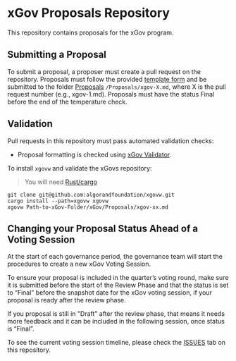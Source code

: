 # xGov Proposals Repository
This repository contains proposals for the xGov program.

## Submitting a Proposal

To submit a proposal, a proposer must create a pull request on the repository. 
Proposals must follow the provided <a href="https://github.com/algorandfoundation/ARCs/tree/main/assets/arc-0034/TemplateForm.md">template form</a> and be submitted to the folder <a href="Proposals">Proposals</a> `/Proposals/xgov-X.md`, where X is the pull request number (e.g., xgov-1.md). Proposals must have the status Final before the end of the temperature check.

## Validation

Pull requests in this repository must pass automated validation checks:

* Proposal formatting is checked using [xGov Validator](https://github.com/algorandfoundation/xgovw).

To install `xgovw` and validate the xGovs repository:

> You will need [Rust/cargo](https://doc.rust-lang.org/cargo/getting-started/installation.html)

```console
git clone git@github.com:algorandfoundation/xgovw.git
cargo install --path=xgovw xgovw
xgovw Path-to-xGov-Folder/xGov/Proposals/xgov-xx.md
```
## Changing your Proposal Status Ahead of a Voting Session

At the start of each governance period, the governance team will start the procedures to create a new xGov Voting Session. 

To ensure your proposal is included in the quarter’s voting round, make sure it is submitted before the start of the Review Phase and that the status is set to “Final” before the snapshot date for the xGov voting session, if your proposal is ready after the review phase.

If you proposal is still in "Draft" after the review phase, that means it needs more feedback and it can be included in the following session, once status is “Final”.

To see the current voting session timeline, please check the [ISSUES](https://github.com/algorandfoundation/xGov/issues) tab on this repository.
